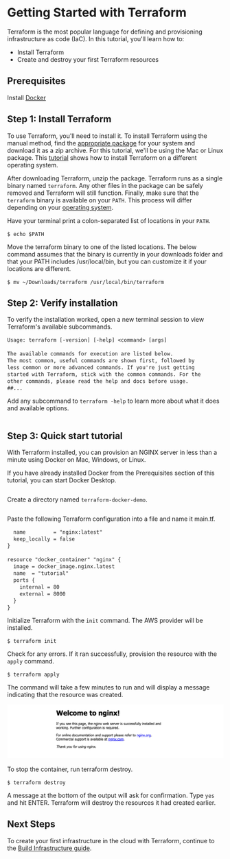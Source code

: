 # Getting Started with Terraform

Terraform is the most popular language for defining and provisioning infrastructure as code (IaC). In this tutorial, you'll learn how to:

* Install Terraform
* Create and destroy your first Terraform resources

## Prerequisites

Install [Docker](https://www.docker.com/products/docker-desktop)

## Step 1: Install Terraform

To use Terraform, you'll need to install it. To install Terraform using the manual method, find the [appropriate package](https://www.terraform.io/downloads.html) for your system and download it as a zip archive. For this tutorial, we'll be using the Mac or Linux package. This [tutorial](https://learn.hashicorp.com/terraform/getting-started/install) shows how to install Terraform on a different operating system.

After downloading Terraform, unzip the package. Terraform runs as a single binary named `terraform`. Any other files in the package can be safely removed and Terraform will still function. Finally, make sure that the `terraform` binary is available on your `PATH`. This process will differ depending on your [operating system](https://learn.hashicorp.com/terraform/getting-started/install).

Have your terminal print a colon-separated list of locations in your `PATH`.

```
$ echo $PATH
```
Move the terraform binary to one of the listed locations. The below command assumes that the binary is currently in your downloads folder and that your PATH includes /usr/local/bin, but you can customize it if your locations are different.

```
$ mv ~/Downloads/terraform /usr/local/bin/terraform
```

## Step 2: Verify installation

To verify the installation worked, open a new terminal session to view Terraform's available subcommands.

```$ terraform -help
Usage: terraform [-version] [-help] <command> [args]

The available commands for execution are listed below.
The most common, useful commands are shown first, followed by
less common or more advanced commands. If you're just getting
started with Terraform, stick with the common commands. For the
other commands, please read the help and docs before usage.
##...
```
Add any subcommand to `terraform -help` to learn more about what it does and available options.

```terraform -help plan
```

## Step 3: Quick start tutorial

With Terraform installed, you can provision an NGINX server in less than a minute using Docker on Mac, Windows, or Linux.

If you have already installed Docker from the Prerequisites section of this tutorial, you can start Docker Desktop.

```$ open -a Docker
```

Create a directory named `terraform-docker-demo`.

```$ mkdir terraform-docker-demo && cd $_
```

Paste the following Terraform configuration into a file and name it main.tf.

```resource "docker_image" "nginx" {
  name         = "nginx:latest"
  keep_locally = false
}

resource "docker_container" "nginx" {
  image = docker_image.nginx.latest
  name  = "tutorial"
  ports {
    internal = 80
    external = 8000
  }
}
```

Initialize Terraform with the `init` command. The AWS provider will be installed.

```shell
$ terraform init
```

Check for any errors. If it ran successfully, provision the resource with the `apply` command.

```shell
$ terraform apply
```

The command will take a few minutes to run and will display a message indicating that the resource was created.

![resource created](images/terraform-docker-nginx.png)

To stop the container, run terraform destroy.

```shell
$ terraform destroy
```

A message at the bottom of the output will ask for confirmation. Type `yes` and hit ENTER. Terraform will destroy the resources it had created earlier.

## Next Steps

To create your first infrastructure in the cloud with Terraform, continue to the [Build Infrastructure guide](https://learn.hashicorp.com/terraform/getting-started/build).
